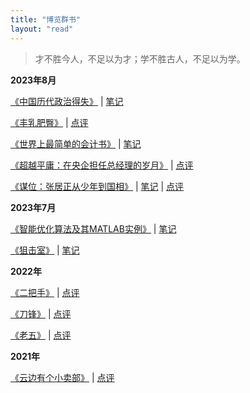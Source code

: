 ```yaml
---
title: "博览群书"
layout: "read"
--- 
```


> 才不胜今人，不足以为才；学不胜古人，不足以为学。

**2023年8月**

[《中国历代政治得失》](https://weread.qq.com/web/bookDetail/ffa323707166ef00ffa7080) | [笔记](/blog/book/merits-and-demerits-of-political-systems-in-dynastic-china/)

[《丰乳肥臀》](https://weread.qq.com/web/bookDetail/ea532d2071938fb5ea51430) | [点评](https://weread.qq.com/web/review/detail/356072543_7KPisLcf6)

[《世界上最简单的会计书》](https://weread.qq.com/web/bookDetail/1cb32c70597d451cb6e5dcb) | [笔记](/blog/book/the-accounting-game/)

[《超越平庸：在央企担任总经理的岁月》](https://weread.qq.com/web/bookDetail/fb2328b07249a790fb2e267) | [点评](https://weread.qq.com/web/review/detail/356072543_7KEGcRl1k)

[《谋位：张居正从少年到国相》](https://weread.qq.com/web/bookDetail/8c5327c0524f2c8c5208639) | [笔记](/blog/book/mou-wei/) |  [点评](https://weread.qq.com/web/review/detail/356072543_7KltnyKdz)

**2023年7月**

[《智能优化算法及其MATLAB实例》](https://book.douban.com/subject/30781368/) | [笔记](https://github.com/Junhaodada/IntelligentOptimizationAlgorithm)

[《狙击室》](https://weread.qq.com/web/bookDetail/b3f327c0813ab78b9g015926) | [笔记](/blog/book/the-kill-room/)

**2022年**

[《二把手》](https://weread.qq.com/web/bookDetail/aac32cb0813ab6e11g01388e) | [点评](https://weread.qq.com/web/review/detail/356072543_7BjdgwDbC)

[《刀锋》](https://weread.qq.com/web/bookDetail/41f3285071db384b41fae8e) | [点评](https://weread.qq.com/web/review/detail/356072543_7Ba7nsRsU)

[《老五》](https://weread.qq.com/web/bookDetail/5d332e10729dc7435d342f5) | [点评](https://weread.qq.com/web/review/detail/356072543_7B9b4mwUb)

**2021年**

[《云边有个小卖部》](https://weread.qq.com/web/bookDetail/bab32a3071628416babd854) | [点评](https://weread.qq.com/web/review/detail/356072543_7sqi0rEwi)
